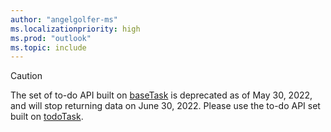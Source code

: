 ```yaml
---
author: "angelgolfer-ms"
ms.localizationpriority: high
ms.prod: "outlook"
ms.topic: include
---
```


<!-- markdownlint-disable MD041-->
>[!CAUTION]
>The set of to-do API built on [baseTask](/graph/api/resources/basetask?view=graph-rest-beta&preserve-view=true) is deprecated as of May 30, 2022, and will stop returning data on June 30, 2022. Please use the to-do API set built on [todoTask](/graph/api/resources/todotask?view=graph-rest-1.0&preserve-view=true). 